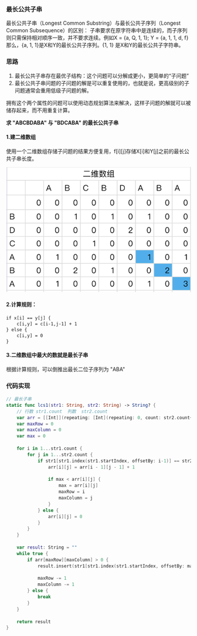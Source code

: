 ### 最长公共子串


最长公共子串（Longest Common Substring）与最长公共子序列（Longest Common Subsequence）的区别： 子串要求在原字符串中是连续的，而子序列则只需保持相对顺序一致，并不要求连续。例如X = {a, Q, 1, 1}; Y = {a, 1, 1, d, f}那么，{a, 1, 1}是X和Y的最长公共子序列。{1, 1} 是X和Y的最长公共子字符串。


### 思路

1. 最长公共子串存在最优子结构：这个问题可以分解成更小，更简单的“子问题”
2. 最长公共子串问题的子问题的解是可以重复使用的，也就是说，更高级别的子问题通常会重用低级子问题的解。

拥有这个两个属性的问题可以使用动态规划算法来解决，这样子问题的解就可以被储存起来，而不用重复计算。

**求 "ABCBDABA" 与 "BDCABA" 的最长公共子串**

#### 1.建二维数组
使用一个二维数组存储子问题的结果方便复用，f[i][j]存储X[i]和Y[j]之前的最长公共子串长度。

![img1](https://raw.githubusercontent.com/quding0308/gitbook_study/master/assets/images/lcsubsubstring1.png)

#### 2.计算规则：

```
if x[i] == y[j] {
    c[i,y] = c[i-1,j-1] + 1
} else {
    c[i,y] = 0
}

```

#### 3.二维数组中最大的数就是最长子串

根据计算规则，可以倒推出最长二位子序列为 "ABA"

### 代码实现

``` Swift
// 最长子串
static func lcs1(str1: String, str2: String) -> String? {
    // 行数 str1.count  列数  str2.count
    var arr = [[Int]](repeating: [Int](repeating: 0, count: str2.count+1), count: str1.count+1)
    var maxRow = 0
    var maxColumn = 0
    var max = 0
    
    for i in 1...str1.count {
        for j in 1...str2.count {
            if str1[str1.index(str1.startIndex, offsetBy: i-1)] == str2[str2.index(str2.startIndex, offsetBy: j-1)] {
                arr[i][j] = arr[i - 1][j - 1] + 1
                
                if max < arr[i][j] {
                    max = arr[i][j]
                    maxRow = i
                    maxColumn = j
                }
            } else {
                arr[i][j] = 0
            }
        }
    }
    
    var result: String = ""
    while true {
        if arr[maxRow][maxColumn] > 0 {
            result.insert(str1[str1.index(str1.startIndex, offsetBy: maxRow-1)], at: result.startIndex)
            
            maxRow -= 1
            maxColumn -= 1
        } else {
            break
        }
    }
    
    return result
}
```